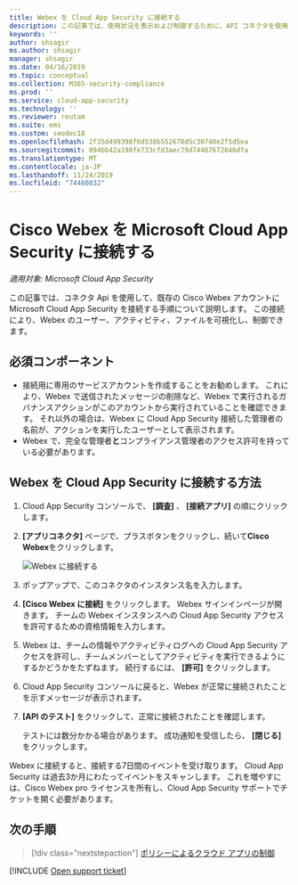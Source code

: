 ```yaml
---
title: Webex を Cloud App Security に接続する
description: この記事では、使用状況を表示および制御するために、API コネクタを使用して Cloud App Security に Webex アプリを接続する方法について説明します。
keywords: ''
author: shsagir
ms.author: shsagir
manager: shsagir
ms.date: 04/16/2019
ms.topic: conceptual
ms.collection: M365-security-compliance
ms.prod: ''
ms.service: cloud-app-security
ms.technology: ''
ms.reviewer: reutam
ms.suite: ems
ms.custom: seodec18
ms.openlocfilehash: 2f35d499398f6d538b552678d5c30740e2f5d5ea
ms.sourcegitcommit: 094bb42a198fe733cfd3aec79d74487672846dfa
ms.translationtype: MT
ms.contentlocale: ja-JP
ms.lasthandoff: 11/24/2019
ms.locfileid: "74460832"
---
```

# <a name="connect-cisco-webex-to-microsoft-cloud-app-security"></a>Cisco Webex を Microsoft Cloud App Security に接続する

*適用対象: Microsoft Cloud App Security*

この記事では、コネクタ Api を使用して、既存の Cisco Webex アカウントに Microsoft Cloud App Security を接続する手順について説明します。 この接続により、Webex のユーザー、アクティビティ、ファイルを可視化し、制御できます。

## <a name="prerequisites"></a>必須コンポーネント

- 接続用に専用のサービスアカウントを作成することをお勧めします。 これにより、Webex で送信されたメッセージの削除など、Webex で実行されるガバナンスアクションがこのアカウントから実行されていることを確認できます。 それ以外の場合は、Webex に Cloud App Security 接続した管理者の名前が、アクションを実行したユーザーとして表示されます。
- Webex で、完全な管理者**と**コンプライアンス管理者のアクセス許可を持っている必要があります。

## <a name="how-to-connect-webex-to-cloud-app-security"></a>Webex を Cloud App Security に接続する方法

1. Cloud App Security コンソールで、 **[調査]** 、 **[接続アプリ]** の順にクリックします。

1. **[アプリコネクタ]** ページで、プラスボタンをクリックし、続いて**Cisco Webex**をクリックします。

    ![Webex に接続する](./media/cisco-webex.png "Webex に接続する")

1. ポップアップで、このコネクタのインスタンス名を入力します。

1. **[Cisco Webex に接続]** をクリックします。 Webex サインインページが開きます。 チームの Webex インスタンスへの Cloud App Security アクセスを許可するための資格情報を入力します。

1. Webex は、チームの情報やアクティビティログへの Cloud App Security アクセスを許可し、チームメンバーとしてアクティビティを実行できるようにするかどうかをたずねます。 続行するには、 **[許可]** をクリックします。

1. Cloud App Security コンソールに戻ると、Webex が正常に接続されたことを示すメッセージが表示されます。

1. **[API のテスト]** をクリックして、正常に接続されたことを確認します。

    テストには数分かかる場合があります。 成功通知を受信したら、 **[閉じる]** をクリックします。

Webex に接続すると、接続する7日間のイベントを受け取ります。 Cloud App Security は過去3か月にわたってイベントをスキャンします。 これを増やすには、Cisco Webex pro ライセンスを所有し、Cloud App Security サポートでチケットを開く必要があります。

## <a name="next-steps"></a>次の手順

> [!div class="nextstepaction"]
> [ポリシーによるクラウド アプリの制御](control-cloud-apps-with-policies.md)

[!INCLUDE [Open support ticket](includes/support.md)]
